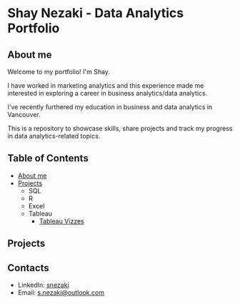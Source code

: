 # Shay Nezaki - Data Analytics Portfolio
## About me
Welcome to my portfolio! I'm Shay.

I have worked in marketing analytics and this experience made me interested in exploring a career in business analytics/data analytics.

I've recently furthered my education in business and data analytics in Vancouver.

This is a repository to showcase skills, share projects and track my progress in data analytics-related topics.

## Table of Contents
- [About me](https://github.com/sn2873/data_analytics_portfolio/blob/main/README.md#about-me)
- [Projects](https://github.com/sn2873/data_analytics_portfolio/blob/main/README.md#projects)
  - SQL
  - R
  - Excel
  - Tableau
    - [Tableau Vizzes](https://public.tableau.com/app/profile/shay.n7588/vizzes)

## Projects


## Contacts
- LinkedIn: [snezaki](https://www.linkedin.com/in/snezaki/)
- Email: s.nezaki@outlook.com
